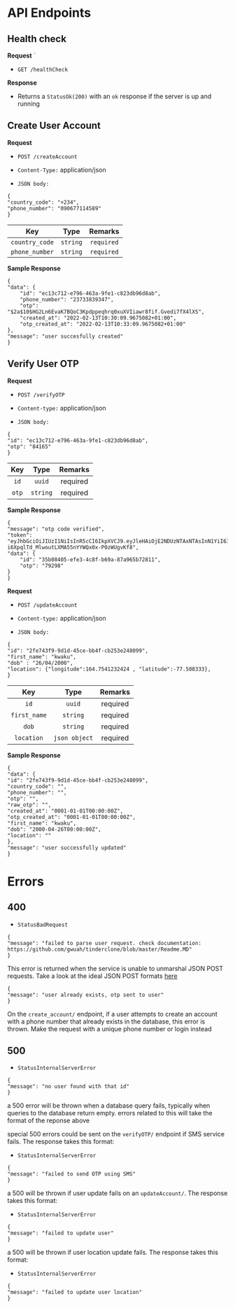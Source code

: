 # API Endpoints

##  Health check

**Request**
`   
+ `GET /healthCheck`

**Response**

+ Returns a `StatusOk(200)` with an `ok` response if the server is up and running

## Create User Account

**Request**

+ `POST /createAccount`

+ `Content-Type:` application/json

+ `JSON body:` 
```
{
"country_code": "+234",
"phone_number": "090677114589"
}
```


|     **Key**    | **Type** | **Remarks** |
|:--------------:|:--------:|:-----------:|
| `country_code` | `string` | `required`  |
| `phone_number` | `string` | `required`  |


**Sample Response**
```
{
"data": {
    "id": "ec13c712-e796-463a-9fe1-c823db96d8ab",
    "phone_number": "23733839347",
    "otp": "$2a$10$HG2Ln6EvaK7BQoC3Kpdppeqhrq0xuXVIiawr8fif.Gvedi7fX4lXS",
    "created_at": "2022-02-13T10:30:09.9675082+01:00",
    "otp_created_at": "2022-02-13T10:33:09.9675082+01:00"
},
"message": "user succesfully created"
}
```

## Verify User OTP

**Request**

+ `POST /verifyOTP`

+ `Content-type:` application/json

+ `JSON body:`
```
{
"id": "ec13c712-e796-463a-9fe1-c823db96d8ab",
"otp": "84165"
}
```

|     **Key**    | **Type** | **Remarks** |
|:--------------:|:--------:|:-----------:|
| `id` | `uuid` | required  |
| `otp` | `string` | required  |


**Sample Response**
```
{
"message": "otp code verified",
"token": "eyJhbGciOiJIUzI1NiIsInR5cCI6IkpXVCJ9.eyJleHAiOjE2NDUzNTAxNTAsInN1YiI6IjM1YjA4NDA1LWVmZTMtNGM4Zi1iNjlhLTg3YTk2NWI3MjgxMSJ9.CT-i6XpqlTd_MlwoutLXMA55nYYWQx0x-P0zWUgvKf8",
"data": {
    "id": "35b08405-efe3-4c8f-b69a-87a965b72811",
    "otp": "79298"
}
}
```
**Request**

+ `POST /updateAccount`

+ `Content-type:` application/json

+ `JSON body:`
```
{
"id": "2fe743f9-9d1d-45ce-bb4f-cb253e248099",
"first_name": "kwaku",
"dob" : "26/04/2000",
"location": {"longitude":164.7541232424 , "latitude":-77.508333},
}

```

|     **Key**    | **Type** | **Remarks** |
|:--------------:|:--------:|:-----------:|
| `id` | `uuid` | required  |
| `first_name` | `string` | required  |
| `dob` | `string` | required  |
| `location` | `json object` | required  |


**Sample Response**
```
{
"data": {
"id": "2fe743f9-9d1d-45ce-bb4f-cb253e248099",
"country_code": "",
"phone_number": "",
"otp": "",
"raw_otp": "",
"created_at": "0001-01-01T00:00:00Z",
"otp_created_at": "0001-01-01T00:00:00Z",
"first_name": "kwaku",
"dob": "2000-04-26T00:00:00Z",
"location": ""
},
"message": "user successfully updated"
}
```
# Errors

## 400

+ `StatusBadRequest`
```
{
"message": "failed to parse user request. check documentation: https://github.com/gwuah/tinderclone/blob/master/Readme.MD"
}
```
This error is returned when the service is unable to unmarshal JSON POST requests. Take a look at the ideal JSON POST formats [here](#create-user-account)

```
{
"message": "user already exists, otp sent to user"
}
```
On the `create_account/` endpoint, if a user attempts to create an account with a phone number that already exists in the database, this error is thrown. Make the request with a unique phone number or login instead

## 500

+ `StatusInternalServerError`
```
{
"message": "no user found with that id"
}
```
a 500 error will be thrown when a database query fails, typically when queries to the database return empty. errors related to this will take the format of the reponse above

special 500 errors could be sent on the `verifyOTP/` endpoint if SMS service fails. The response takes this format:

+ `StatusInternalServerError`
```
{
"message": "failed to send OTP using SMS"
}
```

a 500 will be thrown if user update fails on an `updateAccount/`. The response takes this format:
+ `StatusInternalServerError`
```
{
"message": "failed to update user"
}
```

a 500 will be thrown if user location update fails. The response takes this format:
+ `StatusInternalServerError`
```
{
"message": "failed to update user location"
}
```
